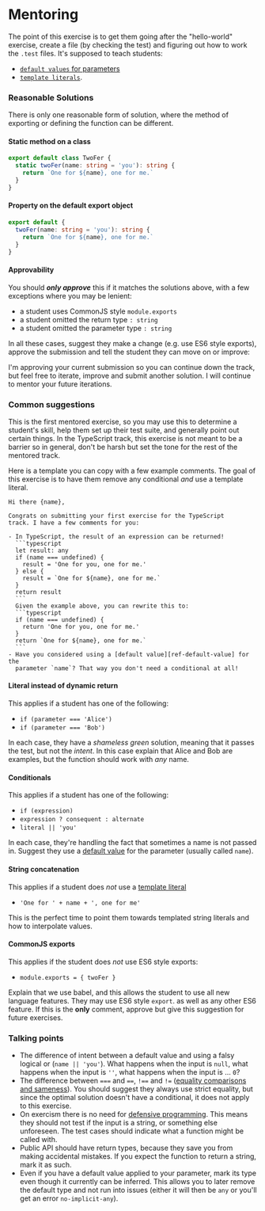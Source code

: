 # Mentoring

The point of this exercise is to get them going after the "hello-world"
exercise, create a file (by checking the test) and figuring out how to work
the `.test` files. It's supposed to teach students:

- [`default values` for parameters][ref-default-value]
- [`template literals`][ref-template-literal].

### Reasonable Solutions

There is only one reasonable form of solution, where the method of exporting or
defining the function can be different.

#### Static method on a class

```typescript
export default class TwoFer {
  static twoFer(name: string = 'you'): string {
    return `One for ${name}, one for me.`
  }
}
```

#### Property on the default export object

```typescript
export default {
  twoFer(name: string = 'you'): string {
    return `One for ${name}, one for me.`
  }
}
```

#### Approvability

You should **_only approve_** this if it matches the solutions above,
with a few exceptions where you may be lenient:

- a student uses CommonJS style `module.exports`
- a student omitted the return type `: string`
- a student omitted the parameter type `: string`

In all these cases, suggest they make a change (e.g. use ES6 style exports),
approve the submission and tell the student they can move on or improve:

  I'm approving your current submission so you can continue down the track, but
  feel free to iterate, improve and submit another solution. I will continue to
  mentor your future iterations.

### Common suggestions

This is the first mentored exercise, so you may use this to determine a
student's skill, help them set up their test suite, and generally point out
certain things. In the TypeScript track, this exercise is not meant to be a
barrier so in general, don't be harsh but set the tone for the rest of the
mentored track.

Here is a template you can copy with a few example comments. The goal of this
exercise is to have them remove any conditional _and_ use a template literal.

    Hi there {name},

    Congrats on submitting your first exercise for the TypeScript
    track. I have a few comments for you:

    - In TypeScript, the result of an expression can be returned!
      ```typescript
      let result: any
      if (name === undefined) {
        result = 'One for you, one for me.'
      } else {
        result = `One for ${name}, one for me.`
      }
      return result
      ```
      Given the example above, you can rewrite this to:
      ```typescript
      if (name === undefined) {
        return 'One for you, one for me.'
      }
      return `One for ${name}, one for me.`
      ```
    - Have you considered using a [default value][ref-default-value] for the
      parameter `name`? That way you don't need a conditional at all!

#### Literal instead of dynamic return

This applies if a student has one of the following:

- `if (parameter === 'Alice')`
- `if (parameter === 'Bob')`

In each case, they have a _shameless green_ solution, meaning that it passes the
test, but not the _intent_. In this case explain that Alice and Bob are
examples, but the function should work with _any_ name.

#### Conditionals

This applies if a student has one of the following:

- `if (expression)`
- `expression ? consequent : alternate`
- `literal || 'you'`

In each case, they're handling the fact that sometimes a name is not passed in.
Suggest they use a [default value][ref-default-value] for the parameter (usually
called `name`).

#### String concatenation

This applies if a student does _not_ use a [template literal][ref-template-literal]

- `'One for ' + name + ', one for me'`

This is the perfect time to point them towards templated string literals and how
to interpolate values.

#### CommonJS exports

This applies if the student does _not_ use ES6 style exports:

- `module.exports = { twoFer }`

Explain that we use babel, and this allows the student to use all new language
features. They may use ES6 style `export`. as well as any other ES6 feature. If
this is the **only** comment, approve but give this suggestion for future
exercises.

### Talking points

- The difference of intent between a default value and using a falsy logical or
  (`name || 'you'`). What happens when the input is `null`, what happens when
  the input is `''`, what happens when the input is ... `0`?
- The difference between `===` and `==`, `!==` and `!=` ([equality comparisons and sameness][ref-equality]).
  You should suggest they always use strict equality, but since the optimal
  solution doesn't have a conditional, it does not apply to this exercise.
- On exercism there is no need for [defensive programming][wiki-defensive-programming].
  This means they should not test if the input is a string, or something else
  unforeseen. The test cases should indicate what a function might be called
  with.
- Public API should have return types, because they save you from making
  accidental mistakes. If you expect the function to return a string, mark it as
  such.
- Even if you have a default value applied to your parameter, mark its type even
  though it currently can be inferred. This allows you to later remove the
  default type and not run into issues (either it will then be `any` or you'll
  get an error `no-implicit-any`).

[ref-template-literal]: https://developer.mozilla.org/en-US/docs/Web/JavaScript/Reference/Template_literals
[ref-default-value]: https://developer.mozilla.org/en-US/docs/Web/JavaScript/Reference/Functions/Default_parameters
[ref-equality]: https://developer.mozilla.org/en-US/docs/Web/JavaScript/Equality_comparisons_and_sameness
[wiki-defensive-programming]: https://en.wikipedia.org/wiki/Defensive_programming
